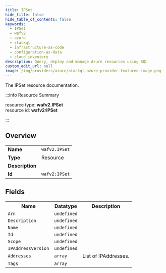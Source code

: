 ```yaml
---
title: IPSet
hide_title: false
hide_table_of_contents: false
keywords:
  - IPSet
  - wafv2
  - azure
  - stackql
  - infrastructure-as-code
  - configuration-as-data
  - cloud inventory
description: Query, deploy and manage Azure resources using SQL
custom_edit_url: null
image: /img/providers/azure/stackql-azure-provider-featured-image.png
---
```

The IPSet resource documentation.

:::info Resource Summary

<div class="row">
<div class="providerDocColumn">
<span>resource type:&nbsp;<b>wafv2.IPSet</b></span><br />
<span>resource id:&nbsp;<b>wafv2:IPSet</b></span><br />
</div>
</div>

:::

## Overview
<table><tbody>
<tr><td><b>Name</b></td><td><code>wafv2.IPSet</code></td></tr>
<tr><td><b>Type</b></td><td>Resource</td></tr>
<tr><td><b>Description</b></td><td></td></tr>
<tr><td><b>Id</b></td><td><code>wafv2:IPSet</code></td></tr>
</tbody></table>

## Fields
<table><tbody>
<tr><th>Name</th><th>Datatype</th><th>Description</th></tr>
<tr><td><code>Arn</code></td><td><code>undefined</code></td><td></td></tr><tr><td><code>Description</code></td><td><code>undefined</code></td><td></td></tr><tr><td><code>Name</code></td><td><code>undefined</code></td><td></td></tr><tr><td><code>Id</code></td><td><code>undefined</code></td><td></td></tr><tr><td><code>Scope</code></td><td><code>undefined</code></td><td></td></tr><tr><td><code>IPAddressVersion</code></td><td><code>undefined</code></td><td></td></tr><tr><td><code>Addresses</code></td><td><code>array</code></td><td>List of IPAddresses.</td></tr><tr><td><code>Tags</code></td><td><code>array</code></td><td></td></tr>
</tbody></table>